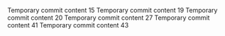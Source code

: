 Temporary commit content 15
Temporary commit content 19
Temporary commit content 20
Temporary commit content 27
Temporary commit content 41
Temporary commit content 43
